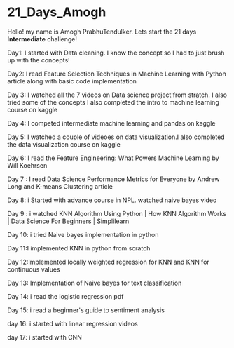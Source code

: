 # 21_Days_Amogh
Hello! my name is Amogh PrabhuTendulker. 
Lets start the 21 days **Intermediate** challenge!

Day1: I started with Data cleaning. I know the concept so I had to just brush up with the concepts!

Day2: I read Feature Selection Techniques in Machine Learning with Python article along with basic code implementation

Day 3: I watched all the 7 videos on Data science project from stratch. I also tried some of the concepts
I also completed the intro to machine learning course on kaggle

Day 4: I competed intermediate machine learning and pandas on kaggle

Day 5: I watched a couple of videoes on data visualization.I also completed the data visualization course on kaggle

Day 6: I read the Feature Engineering: What Powers Machine Learning by Will Koehrsen

Day 7 : I read Data Science Performance Metrics for Everyone by Andrew Long and K-means Clustering article

Day 8: i Started with advance course in NPL. watched naive bayes video 

Day 9 : i watched KNN Algorithm Using Python | How KNN Algorithm Works | Data Science For Beginners | Simplilearn

Day 10: i tried Naive bayes implementation in python

Day 11:I implemented KNN in python from scratch

Day 12:Implemented locally weighted regression for KNN and KNN for continuous values

Day 13: Implementation of Naive bayes for text classification

Day 14: i read the logistic regression pdf

Day 15: i read a beginner's guide to sentiment analysis

day 16: i started with linear regression videos

day 17: i started with CNN
